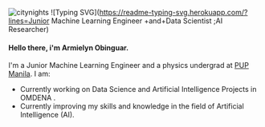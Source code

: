 
![citynights](https://e360.yale.edu/assets/site/Sundarbans_edited.jpeg)
![Typing SVG](https://readme-typing-svg.herokuapp.com/?lines=Junior Machine Learning Engineer +and+Data Scientist ;AI Researcher)
<!-- <h4><strong>Hello there, i'm <a href="insert_website_link" target="_blank" rel="noopener noreferrer">Armielyn C. Obinguar</a></strong></h4> -->
<h4><strong>Hello there, i'm Armielyn Obinguar</strong>.</h4>
<p>I'm a Junior Machine Learning Engineer  and a physics undergrad at <a href="https://www.pup.edu.ph/">PUP Manila</a>. I am:</p>
<ul>
  <li>Currently working on Data Science and Artificial Intelligence Projects in OMDENA .</li>
  <li>Currently improving my skills and knowledge in the field of Artificial Intelligence (AI).</li>
  

